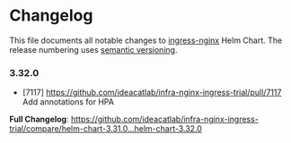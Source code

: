 # Changelog

This file documents all notable changes to [ingress-nginx](https://github.com/ideacatlab/infra-nginx-ingress-trial) Helm Chart. The release numbering uses [semantic versioning](http://semver.org).

### 3.32.0

* [7117] https://github.com/ideacatlab/infra-nginx-ingress-trial/pull/7117 Add annotations for HPA

**Full Changelog**: https://github.com/ideacatlab/infra-nginx-ingress-trial/compare/helm-chart-3.31.0...helm-chart-3.32.0
